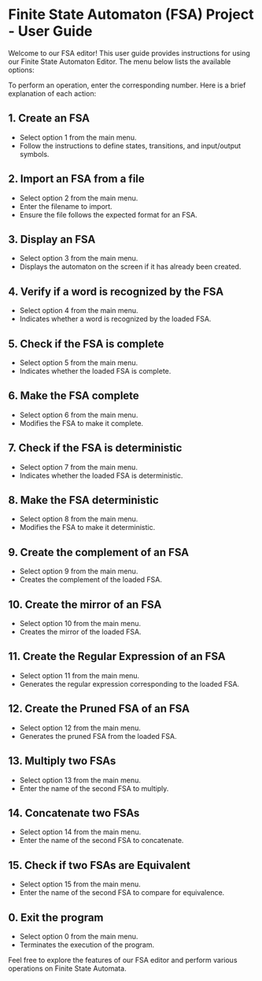 # Finite State Automaton (FSA) Project - User Guide

Welcome to our FSA editor! This user guide provides instructions for using our Finite State Automaton Editor. The menu below lists the available options:


To perform an operation, enter the corresponding number. Here is a brief explanation of each action:

## 1. Create an FSA
- Select option 1 from the main menu.
- Follow the instructions to define states, transitions, and input/output symbols.

## 2. Import an FSA from a file
- Select option 2 from the main menu.
- Enter the filename to import.
- Ensure the file follows the expected format for an FSA.

## 3. Display an FSA
- Select option 3 from the main menu.
- Displays the automaton on the screen if it has already been created.

## 4. Verify if a word is recognized by the FSA
- Select option 4 from the main menu.
- Indicates whether a word is recognized by the loaded FSA.

## 5. Check if the FSA is complete
- Select option 5 from the main menu.
- Indicates whether the loaded FSA is complete.

## 6. Make the FSA complete
- Select option 6 from the main menu.
- Modifies the FSA to make it complete.

## 7. Check if the FSA is deterministic
- Select option 7 from the main menu.
- Indicates whether the loaded FSA is deterministic.

## 8. Make the FSA deterministic
- Select option 8 from the main menu.
- Modifies the FSA to make it deterministic.

## 9. Create the complement of an FSA
- Select option 9 from the main menu.
- Creates the complement of the loaded FSA.

## 10. Create the mirror of an FSA
- Select option 10 from the main menu.
- Creates the mirror of the loaded FSA.

## 11. Create the Regular Expression of an FSA
- Select option 11 from the main menu.
- Generates the regular expression corresponding to the loaded FSA.

## 12. Create the Pruned FSA of an FSA
- Select option 12 from the main menu.
- Generates the pruned FSA from the loaded FSA.

## 13. Multiply two FSAs
- Select option 13 from the main menu.
- Enter the name of the second FSA to multiply.

## 14. Concatenate two FSAs
- Select option 14 from the main menu.
- Enter the name of the second FSA to concatenate.

## 15. Check if two FSAs are Equivalent
- Select option 15 from the main menu.
- Enter the name of the second FSA to compare for equivalence.

## 0. Exit the program
- Select option 0 from the main menu.
- Terminates the execution of the program.

Feel free to explore the features of our FSA editor and perform various operations on Finite State Automata.
